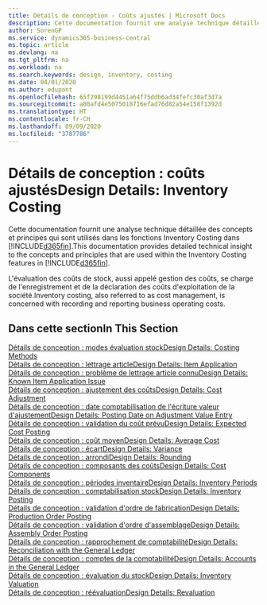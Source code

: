 ```yaml
---
title: Détails de conception - Coûts ajustés | Microsoft Docs
description: Cette documentation fournit une analyse technique détaillée des concepts et principes qui sont utilisés dans les fonctions Inventory Costing dans Business Central.
author: SorenGP
ms.service: dynamics365-business-central
ms.topic: article
ms.devlang: na
ms.tgt_pltfrm: na
ms.workload: na
ms.search.keywords: design, inventory, costing
ms.date: 04/01/2020
ms.author: edupont
ms.openlocfilehash: 65f298199d4451a64f75ddb6ad34fefc30af3d7a
ms.sourcegitcommit: a80afd4e5075018716efad76d82a54e158f1392d
ms.translationtype: HT
ms.contentlocale: fr-CH
ms.lasthandoff: 09/09/2020
ms.locfileid: "3787786"
---
```

# <a name="design-details-inventory-costing"></a><span data-ttu-id="b9733-103">Détails de conception : coûts ajustés</span><span class="sxs-lookup"><span data-stu-id="b9733-103">Design Details: Inventory Costing</span></span>
<span data-ttu-id="b9733-104">Cette documentation fournit une analyse technique détaillée des concepts et principes qui sont utilisés dans les fonctions Inventory Costing dans [!INCLUDE[d365fin](includes/d365fin_md.md)].</span><span class="sxs-lookup"><span data-stu-id="b9733-104">This documentation provides detailed technical insight to the concepts and principles that are used within the Inventory Costing features in [!INCLUDE[d365fin](includes/d365fin_md.md)].</span></span>  

<span data-ttu-id="b9733-105">L'évaluation des coûts de stock, aussi appelé gestion des coûts, se charge de l'enregistrement et de la déclaration des coûts d'exploitation de la société.</span><span class="sxs-lookup"><span data-stu-id="b9733-105">Inventory costing, also referred to as cost management, is concerned with recording and reporting business operating costs.</span></span>  

## <a name="in-this-section"></a><span data-ttu-id="b9733-106">Dans cette section</span><span class="sxs-lookup"><span data-stu-id="b9733-106">In This Section</span></span>  
[<span data-ttu-id="b9733-107">Détails de conception : modes évaluation stock</span><span class="sxs-lookup"><span data-stu-id="b9733-107">Design Details: Costing Methods</span></span>](design-details-costing-methods.md)  
[<span data-ttu-id="b9733-108">Détails de conception : lettrage article</span><span class="sxs-lookup"><span data-stu-id="b9733-108">Design Details: Item Application</span></span>](design-details-item-application.md)  
[<span data-ttu-id="b9733-109">Détails de conception : problème de lettrage article connu</span><span class="sxs-lookup"><span data-stu-id="b9733-109">Design Details: Known Item Application Issue</span></span>](design-details-inventory-zero-level-open-item-ledger-entries.md)  
[<span data-ttu-id="b9733-110">Détails de conception : ajustement des coûts</span><span class="sxs-lookup"><span data-stu-id="b9733-110">Design Details: Cost Adjustment</span></span>](design-details-cost-adjustment.md)  
[<span data-ttu-id="b9733-111">Détails de conception : date comptabilisation de l'écriture valeur d'ajustement</span><span class="sxs-lookup"><span data-stu-id="b9733-111">Design Details: Posting Date on Adjustment Value Entry</span></span>](design-details-inventory-adjustment-value-entry-posting-date.md)  
[<span data-ttu-id="b9733-112">Détails de conception : validation du coût prévu</span><span class="sxs-lookup"><span data-stu-id="b9733-112">Design Details: Expected Cost Posting</span></span>](design-details-expected-cost-posting.md)  
[<span data-ttu-id="b9733-113">Détails de conception : coût moyen</span><span class="sxs-lookup"><span data-stu-id="b9733-113">Design Details: Average Cost</span></span>](design-details-average-cost.md)  
[<span data-ttu-id="b9733-114">Détails de conception : écart</span><span class="sxs-lookup"><span data-stu-id="b9733-114">Design Details: Variance</span></span>](design-details-variance.md)  
[<span data-ttu-id="b9733-115">Détails de conception : arrondi</span><span class="sxs-lookup"><span data-stu-id="b9733-115">Design Details: Rounding</span></span>](design-details-rounding.md)  
[<span data-ttu-id="b9733-116">Détails de conception : composants des coûts</span><span class="sxs-lookup"><span data-stu-id="b9733-116">Design Details: Cost Components</span></span>](design-details-cost-components.md)  
[<span data-ttu-id="b9733-117">Détails de conception : périodes inventaire</span><span class="sxs-lookup"><span data-stu-id="b9733-117">Design Details: Inventory Periods</span></span>](design-details-inventory-periods.md)  
[<span data-ttu-id="b9733-118">Détails de conception : comptabilisation stock</span><span class="sxs-lookup"><span data-stu-id="b9733-118">Design Details: Inventory Posting</span></span>](design-details-inventory-posting.md)  
[<span data-ttu-id="b9733-119">Détails de conception : validation d'ordre de fabrication</span><span class="sxs-lookup"><span data-stu-id="b9733-119">Design Details: Production Order Posting</span></span>](design-details-production-order-posting.md)  
[<span data-ttu-id="b9733-120">Détails de conception : validation d'ordre d'assemblage</span><span class="sxs-lookup"><span data-stu-id="b9733-120">Design Details: Assembly Order Posting</span></span>](design-details-assembly-order-posting.md)  
[<span data-ttu-id="b9733-121">Détails de conception : rapprochement de comptabilité</span><span class="sxs-lookup"><span data-stu-id="b9733-121">Design Details: Reconciliation with the General Ledger</span></span>](design-details-reconciliation-with-the-general-ledger.md)  
[<span data-ttu-id="b9733-122">Détails de conception : comptes de la comptabilité</span><span class="sxs-lookup"><span data-stu-id="b9733-122">Design Details: Accounts in the General Ledger</span></span>](design-details-accounts-in-the-general-ledger.md)  
[<span data-ttu-id="b9733-123">Détails de conception : évaluation du stock</span><span class="sxs-lookup"><span data-stu-id="b9733-123">Design Details: Inventory Valuation</span></span>](design-details-inventory-valuation.md)  
[<span data-ttu-id="b9733-124">Détails de conception : réévaluation</span><span class="sxs-lookup"><span data-stu-id="b9733-124">Design Details: Revaluation</span></span>](design-details-revaluation.md)
